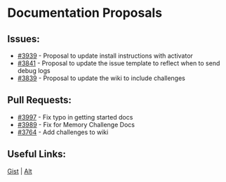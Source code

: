 [gist]:https://gist.github.com/anonhostpi/97d4bb3e9535c92b8173fae704b76264#file-_topics-0001-docs-md
[source]:https://github.com/anonhostpi/AUTOGPT.TRACKERS/blob/main/TOPICS/0001.DOCS/DOCS.md
# Documentation Proposals
## Issues:
- [#3939][3939] - Proposal to update install instructions with activator
- [#3841][3841] - Proposal to update the issue template to reflect when to send debug logs
- [#3839][3839] - Proposal to update the wiki to include challenges

## Pull Requests:
- [#3997][3997] - Fix typo in getting started docs
- [#3989][3989] - Fix for Memory Challenge Docs
- [#3764][3764] - Add challenges to wiki

## Useful Links:
[Gist][gist] | [Alt][source]

[3764]:https://github.com/Significant-Gravitas/Auto-GPT/pull/3764
[3839]:https://github.com/Significant-Gravitas/Auto-GPT/issues/3839
[3841]:https://github.com/Significant-Gravitas/Auto-GPT/issues/3841
[3939]:https://github.com/Significant-Gravitas/Auto-GPT/issues/3939
[3989]:https://github.com/Significant-Gravitas/Auto-GPT/pull/3989
[3997]:https://github.com/Significant-Gravitas/Auto-GPT/pull/3997